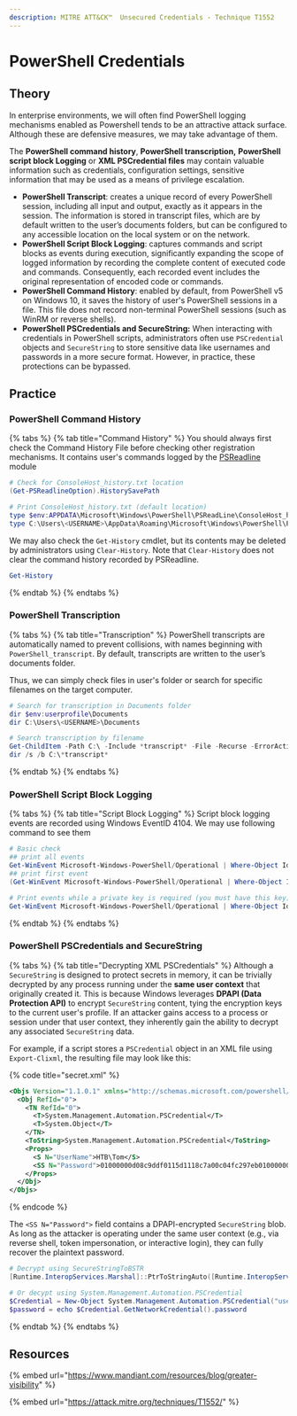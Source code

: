 ```yaml
---
description: MITRE ATT&CK™  Unsecured Credentials - Technique T1552
---
```


# PowerShell Credentials

## Theory

In enterprise environments, we will often find PowerShell logging mechanisms enabled as Powershell tends to be an attractive attack surface. Although these are defensive measures, we may take advantage of them.

The **PowerShell command history**, **PowerShell transcription,** **PowerShell script block Logging** or **XML PSCredential files** may contain valuable information such as credentials, configuration settings, sensitive information that may be used as a means of privilege escalation.

* **PowerShell Transcript**: creates a unique record of every PowerShell session, including all input and output, exactly as it appears in the session. The information is stored in transcript files, which are by default written to the user’s documents folders, but can be configured to any accessible location on the local system or on the network.
* **PowerShell Script Block Logging**: captures commands and script blocks as events during execution, significantly expanding the scope of logged information by recording the complete content of executed code and commands. Consequently, each recorded event includes the original representation of encoded code or commands.
* **PowerShell Command History**: enabled by default, from PowerShell v5 on Windows 10, it saves the history of user's PowerShell sessions in a file. This file does not record non-terminal PowerShell sessions (such as WinRM or reverse shells).
* **PowerShell PSCredentials and SecureString:**  When interacting with credentials in PowerShell scripts, administrators often use `PSCredential` objects and `SecureString` to store sensitive data like usernames and passwords in a more secure format. However, in practice, these protections can be bypassed.

## Practice

### PowerShell Command History

{% tabs %}
{% tab title="Command History" %}
You should always first check the Command History File before checking other registration mechanisms. It contains user's commands logged by the [PSReadline](https://learn.microsoft.com/en-us/powershell/module/psreadline/about/about_psreadline?view=powershell-7.3) module

```powershell
# Check for ConsoleHost_history.txt location
(Get-PSReadlineOption).HistorySavePath

# Print ConsoleHost_history.txt (default location)
type $env:APPDATA\Microsoft\Windows\PowerShell\PSReadLine\ConsoleHost_history.txt
type C:\Users\<USERNAME>\AppData\Roaming\Microsoft\Windows\PowerShell\PSReadLine\ConsoleHost_history.txt
```

We may also check the `Get-History` cmdlet, but its contents may be deleted by administrators using `Clear-History`. Note that `Clear-History` does not clear the command history recorded by PSReadline.

```powershell
Get-History
```
{% endtab %}
{% endtabs %}

### **PowerShell Transcription**

{% tabs %}
{% tab title="Transcription" %}
PowerShell transcripts are automatically named to prevent collisions, with names beginning with `PowerShell_transcript`. By default, transcripts are written to the user’s documents folder.

Thus, we can simply check files in user's folder or search for specific filenames on the target computer.

```powershell
# Search for transcription in Documents folder
dir $env:userprofile\Documents
dir C:\Users\<USERNAME>\Documents

# Search transcription by filename
Get-ChildItem -Path C:\ -Include *transcript* -File -Recurse -ErrorAction SilentlyContinue
dir /s /b C:\*transcript*
```
{% endtab %}
{% endtabs %}

### **PowerShell Script Block Logging**

{% tabs %}
{% tab title="Script Block Logging" %}
Script block logging events are recorded using Windows EventID 4104. We may use following command to see them

```powershell
# Basic check
## print all events
Get-WinEvent Microsoft-Windows-PowerShell/Operational | Where-Object Id -eq 4104|fl
## print first event
(Get-WinEvent Microsoft-Windows-PowerShell/Operational | Where-Object Id -eq 4104)[0]|fl

# Print events while a private key is required (you must have this key)
Get-WinEvent Microsoft-Windows-PowerShell/Operational | Where-Object Id -eq 4104|Unprotect-CmsMessage|fl
```
{% endtab %}
{% endtabs %}

### **PowerShell PSCredentials and SecureString**

{% tabs %}
{% tab title="Decrypting XML PSCredentials" %}
Although a `SecureString` is designed to protect secrets in memory, it can be trivially decrypted by any process running under the **same user context** that originally created it. This is because Windows leverages **DPAPI (Data Protection API)** to encrypt `SecureString` content, tying the encryption keys to the current user's profile. If an attacker gains access to a process or session under that user context, they inherently gain the ability to decrypt any associated `SecureString` data.

For example, if a script stores a `PSCredential` object in an XML file using `Export-Clixml`, the resulting file may look like this:

{% code title="secret.xml" %}
```xml
<Objs Version="1.1.0.1" xmlns="http://schemas.microsoft.com/powershell/2004/04">
  <Obj RefId="0">
    <TN RefId="0">
      <T>System.Management.Automation.PSCredential</T>
      <T>System.Object</T>
    </TN>
    <ToString>System.Management.Automation.PSCredential</ToString>
    <Props>
      <S N="UserName">HTB\Tom</S>
      <SS N="Password">01000000d08c9ddf0115d1118c7a00c04fc297eb01000000e4a07bc7aaeade47925c42c8be5870730000000002000000000003660000c000000010000000d792a6f34a55235c22da98b0c041ce7b0000000004800000a00000001000000065d20f0b4ba5367e53498f0209a3319420000000d4769a161c2794e19fcefff3e9c763bb3a8790deebf51fc51062843b5d52e40214000000ac62dab09371dc4dbfd763fea92b9d5444748692</SS>
    </Props>
  </Obj>
</Objs>
```
{% endcode %}

The `<SS N="Password">` field contains a DPAPI-encrypted `SecureString` blob. As long as the attacker is operating under the same user context (e.g., via reverse shell, token impersonation, or interactive login), they can fully recover the plaintext password.

```powershell
# Decrypt using SecureStringToBSTR
[Runtime.InteropServices.Marshal]::PtrToStringAuto([Runtime.InteropServices.Marshal]::SecureStringToBSTR( (ConvertTo-SecureString "<BLOB TO DECRYPT>")))

# Or decypt using System.Management.Automation.PSCredential
$Credential = New-Object System.Management.Automation.PSCredential("username", (ConvertTo-SecureString "<BLOB TO DECRYPT>"))
$password = echo $Credential.GetNetworkCredential().password
```
{% endtab %}
{% endtabs %}

## Resources

{% embed url="https://www.mandiant.com/resources/blog/greater-visibility" %}

{% embed url="https://attack.mitre.org/techniques/T1552/" %}
